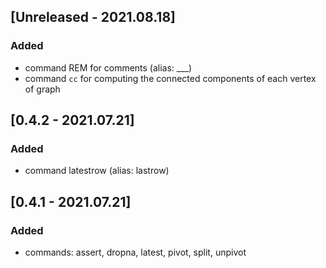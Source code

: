 ## [Unreleased - 2021.08.18]

### Added

- command REM for comments (alias: ___)
- command `cc` for computing the connected components of each vertex of graph

## [0.4.2 - 2021.07.21]

### Added

- command latestrow (alias: lastrow)

## [0.4.1 - 2021.07.21]

### Added

- commands: assert, dropna, latest, pivot, split, unpivot